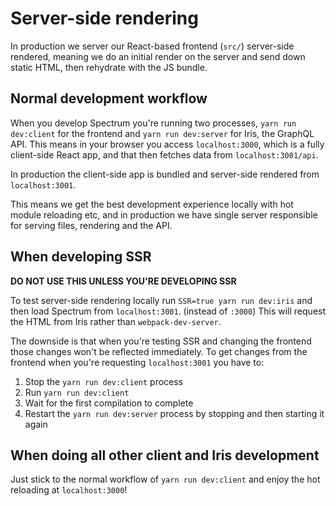 # Server-side rendering

In production we server our React-based frontend (`src/`) server-side rendered, meaning we do an initial render on the server and send down static HTML, then rehydrate with the JS bundle.

## Normal development workflow

When you develop Spectrum you're running two processes, `yarn run dev:client` for the frontend and `yarn run dev:server` for Iris, the GraphQL API. This means in your browser you access `localhost:3000`, which is a fully client-side React app, and that then fetches data from `localhost:3001/api`.

In production the client-side app is bundled and server-side rendered from `localhost:3001`.

This means we get the best development experience locally with hot module reloading etc, and in production we have single server responsible for serving files, rendering and the API.

## When developing SSR 

**DO NOT USE THIS UNLESS YOU'RE DEVELOPING SSR**

To test server-side rendering locally run `SSR=true yarn run dev:iris` and then load Spectrum from `localhost:3001`. (instead of `:3000`) This will request the HTML from Iris rather than `webpack-dev-server`.

The downside is that when you're testing SSR and changing the frontend those changes won't be reflected immediately. To get changes from the frontend when you're requesting `localhost:3001` you have to:

1. Stop the `yarn run dev:client` process
2. Run `yarn run dev:client`
3. Wait for the first compilation to complete
4. Restart the `yarn run dev:server` process by stopping and then starting it again

## When doing all other client and Iris development

Just stick to the normal workflow of `yarn run dev:client` and enjoy the hot reloading at `localhost:3000`!
